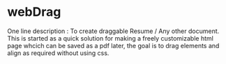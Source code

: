 # webDrag

One line description : To create draggable Resume / Any other document.
This is started as a quick solution for making a freely customizable html page whcich can be saved as a pdf later, the goal is to drag elements and align as required without using css.
